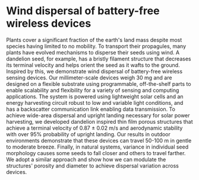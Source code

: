 # Wind dispersal of battery-free wireless devices
Plants cover a significant fraction of the earth's land mass despite most species having limited to no mobility. To transport their propagules, many plants have evolved mechanisms to disperse their  seeds using wind. A dandelion seed, for example, has a  bristly filament structure that decreases its  terminal velocity and helps orient the seed as it wafts to the ground. Inspired by this, we demonstrate wind dispersal of battery-free wireless sensing devices. Our millimeter-scale devices weigh 30 mg and are designed on a flexible substrate using programmable, off-the-shelf parts to enable scalability and flexibility for a variety of sensing and computing applications. The system is powered using  lightweight solar cells and  an energy harvesting circuit robust to low and variable light conditions, and has a backscatter communication link enabling data transmission. To achieve wide-area dispersal and upright landing necessary for solar power harvesting, we developed dandelion inspired thin film  porous structures that achieve a  terminal velocity of 0.87 ± 0.02 m/s and aerodynamic stability with over 95% probability of upright landing. Our results in outdoor environments demonstrate that these devices can travel  50-100 m in gentle to moderate breeze. Finally, in natural systems,  variance in individual seed morphology causes some seeds to fall closer and others to travel farther. We adopt a similar approach and show how we can modulate the structures' porosity and diameter to achieve dispersal variation across devices.
